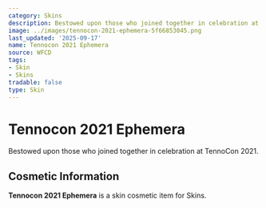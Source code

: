 ```yaml
---
category: Skins
description: Bestowed upon those who joined together in celebration at TennoCon 2021.
image: ../images/tennocon-2021-ephemera-5f66853045.png
last_updated: '2025-09-17'
name: Tennocon 2021 Ephemera
source: WFCD
tags:
- Skin
- Skins
tradable: false
type: Skin
---
```


# Tennocon 2021 Ephemera

Bestowed upon those who joined together in celebration at TennoCon 2021.

## Cosmetic Information

**Tennocon 2021 Ephemera** is a skin cosmetic item for Skins.

